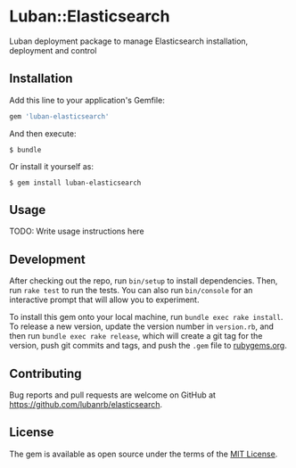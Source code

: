 # Luban::Elasticsearch

Luban deployment package to manage Elasticsearch installation, deployment and control

## Installation

Add this line to your application's Gemfile:

```ruby
gem 'luban-elasticsearch'
```

And then execute:

    $ bundle

Or install it yourself as:

    $ gem install luban-elasticsearch

## Usage

TODO: Write usage instructions here

## Development

After checking out the repo, run `bin/setup` to install dependencies. Then, run `rake test` to run the tests. You can also run `bin/console` for an interactive prompt that will allow you to experiment.

To install this gem onto your local machine, run `bundle exec rake install`. To release a new version, update the version number in `version.rb`, and then run `bundle exec rake release`, which will create a git tag for the version, push git commits and tags, and push the `.gem` file to [rubygems.org](https://rubygems.org).

## Contributing

Bug reports and pull requests are welcome on GitHub at https://github.com/lubanrb/elasticsearch.


## License

The gem is available as open source under the terms of the [MIT License](http://opensource.org/licenses/MIT).

